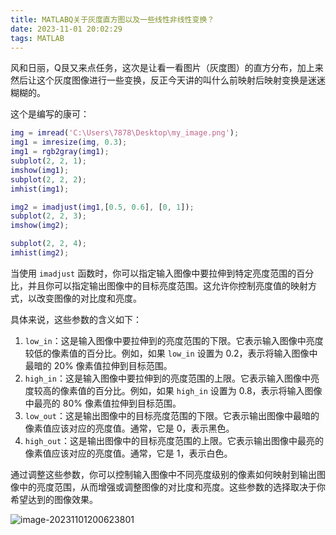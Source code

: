 ```yaml
---
title: MATLABQ关于灰度直方图以及一些线性非线性变换？
date: 2023-11-01 20:02:29
tags: MATLAB
---
```


风和日丽，Q艮又来点任务，这次是让看一看图片（灰度图）的直方分布，加上来然后让这个灰度图像进行一些变换，反正今天讲的叫什么前映射后映射变换是迷迷糊糊的。

这个是编写的康可：

```matlab
img = imread('C:\Users\7878\Desktop\my_image.png');
img1 = imresize(img, 0.3);
img1 = rgb2gray(img1);
subplot(2, 2, 1);
imshow(img1);
subplot(2, 2, 2);
imhist(img1);

img2 = imadjust(img1,[0.5, 0.6], [0, 1]);
subplot(2, 2, 3);
imshow(img2);

subplot(2, 2, 4);
imhist(img2);
```

当使用 `imadjust` 函数时，你可以指定输入图像中要拉伸到特定亮度范围的百分比，并且你可以指定输出图像中的目标亮度范围。这允许你控制亮度值的映射方式，以改变图像的对比度和亮度。

具体来说，这些参数的含义如下：

1. `low_in`：这是输入图像中要拉伸到的亮度范围的下限。它表示输入图像中亮度较低的像素值的百分比。例如，如果 `low_in` 设置为 0.2，表示将输入图像中最暗的 20% 像素值拉伸到目标范围。
2. `high_in`：这是输入图像中要拉伸到的亮度范围的上限。它表示输入图像中亮度较高的像素值的百分比。例如，如果 `high_in` 设置为 0.8，表示将输入图像中最亮的 80% 像素值拉伸到目标范围。
3. `low_out`：这是输出图像中的目标亮度范围的下限。它表示输出图像中最暗的像素值应该对应的亮度值。通常，它是 0，表示黑色。
4. `high_out`：这是输出图像中的目标亮度范围的上限。它表示输出图像中最亮的像素值应该对应的亮度值。通常，它是 1，表示白色。

通过调整这些参数，你可以控制输入图像中不同亮度级别的像素如何映射到输出图像中的亮度范围，从而增强或调整图像的对比度和亮度。这些参数的选择取决于你希望达到的图像效果。



![image-20231101200623801](C:\Users\7878\AppData\Roaming\Typora\typora-user-images\image-20231101200623801.png)
